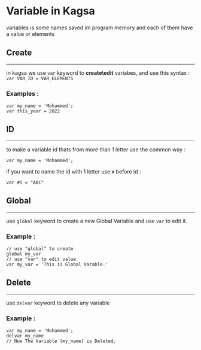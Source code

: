 # Variable in Kagsa
variables is some names saved im program memory and each of them have a value or elements
## Create
***
in kagsa we use `var` keyword to **create\edit** variabes, and use this syntax :<br>
`var VAR_ID = VAR_ELEMENTS`
### Examples :
```
var my_name = 'Mohammed';
var this_year = 2022
```

## ID
***
to make a variable id thats from more than 1 letter use the common way :
```
var my_name = 'Mohammed';
```
if you want to name the id with 1 letter use `#` before id :
```
var #i = "ABC"
```

## Global
***
use `global` keyword to create a new Global Variable and use `var` to edit it.
### Example :
```
// use "global" to create
global my_var
// use "var" to edit value
var my_var = 'This is Global Varable.'
```

## Delete
***
use `delvar` keyword to delete any variable
### Example :
```
var my_name = 'Mohammed';
delvar my_name
// Now The Variable (my_name) is Deleted.
```